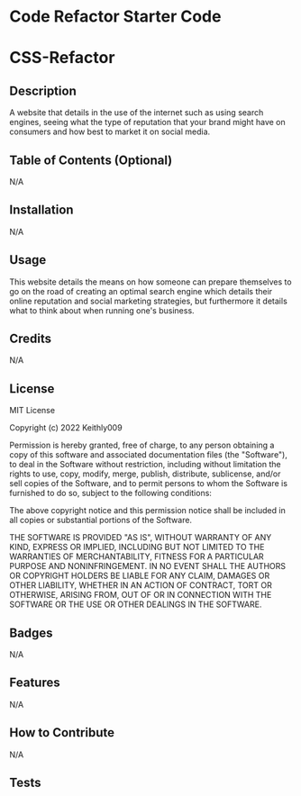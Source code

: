 # Code Refactor Starter Code
# CSS-Refactor

## Description

A website that details in the use of the internet such as using search engines, seeing what the type of reputation that your brand might have on consumers and how best to market it on social media. 

## Table of Contents (Optional)

N/A

## Installation

N/A

## Usage

This website details the means on how someone can prepare themselves to go on the road of creating an optimal search engine which details their online reputation and social marketing strategies, but furthermore it details what to think about when running one's business. 

## Credits

N/A 

## License

MIT License

Copyright (c) 2022 Keithly009

Permission is hereby granted, free of charge, to any person obtaining a copy of this software and associated documentation files (the "Software"), to deal in the Software without restriction, including without limitation the rights to use, copy, modify, merge, publish, distribute, sublicense, and/or sell copies of the Software, and to permit persons to whom the Software is furnished to do so, subject to the following conditions:

The above copyright notice and this permission notice shall be included in all copies or substantial portions of the Software.

THE SOFTWARE IS PROVIDED "AS IS", WITHOUT WARRANTY OF ANY KIND, EXPRESS OR IMPLIED, INCLUDING BUT NOT LIMITED TO THE WARRANTIES OF MERCHANTABILITY, FITNESS FOR A PARTICULAR PURPOSE AND NONINFRINGEMENT. IN NO EVENT SHALL THE AUTHORS OR COPYRIGHT HOLDERS BE LIABLE FOR ANY CLAIM, DAMAGES OR OTHER LIABILITY, WHETHER IN AN ACTION OF CONTRACT, TORT OR OTHERWISE, ARISING FROM, OUT OF OR IN CONNECTION WITH THE SOFTWARE OR THE USE OR OTHER DEALINGS IN THE SOFTWARE.

## Badges

N/A

## Features

N/A

## How to Contribute

N/A

## Tests
